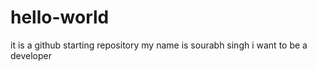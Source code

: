 # hello-world
it is a github starting repository
my name is sourabh singh 
i want to be a developer
